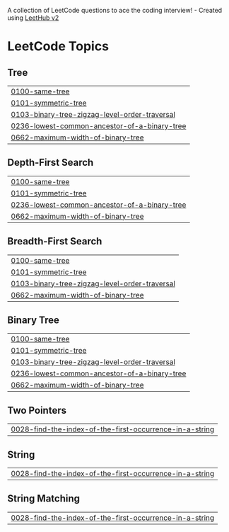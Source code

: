 A collection of LeetCode questions to ace the coding interview! - Created using [LeetHub v2](https://github.com/arunbhardwaj/LeetHub-2.0)
<!---LeetCode Topics Start-->
# LeetCode Topics
## Tree
|  |
| ------- |
| [0100-same-tree](https://github.com/Anany-khare/Leetcode/tree/master/0100-same-tree) |
| [0101-symmetric-tree](https://github.com/Anany-khare/Leetcode/tree/master/0101-symmetric-tree) |
| [0103-binary-tree-zigzag-level-order-traversal](https://github.com/Anany-khare/Leetcode/tree/master/0103-binary-tree-zigzag-level-order-traversal) |
| [0236-lowest-common-ancestor-of-a-binary-tree](https://github.com/Anany-khare/Leetcode/tree/master/0236-lowest-common-ancestor-of-a-binary-tree) |
| [0662-maximum-width-of-binary-tree](https://github.com/Anany-khare/Leetcode/tree/master/0662-maximum-width-of-binary-tree) |
## Depth-First Search
|  |
| ------- |
| [0100-same-tree](https://github.com/Anany-khare/Leetcode/tree/master/0100-same-tree) |
| [0101-symmetric-tree](https://github.com/Anany-khare/Leetcode/tree/master/0101-symmetric-tree) |
| [0236-lowest-common-ancestor-of-a-binary-tree](https://github.com/Anany-khare/Leetcode/tree/master/0236-lowest-common-ancestor-of-a-binary-tree) |
| [0662-maximum-width-of-binary-tree](https://github.com/Anany-khare/Leetcode/tree/master/0662-maximum-width-of-binary-tree) |
## Breadth-First Search
|  |
| ------- |
| [0100-same-tree](https://github.com/Anany-khare/Leetcode/tree/master/0100-same-tree) |
| [0101-symmetric-tree](https://github.com/Anany-khare/Leetcode/tree/master/0101-symmetric-tree) |
| [0103-binary-tree-zigzag-level-order-traversal](https://github.com/Anany-khare/Leetcode/tree/master/0103-binary-tree-zigzag-level-order-traversal) |
| [0662-maximum-width-of-binary-tree](https://github.com/Anany-khare/Leetcode/tree/master/0662-maximum-width-of-binary-tree) |
## Binary Tree
|  |
| ------- |
| [0100-same-tree](https://github.com/Anany-khare/Leetcode/tree/master/0100-same-tree) |
| [0101-symmetric-tree](https://github.com/Anany-khare/Leetcode/tree/master/0101-symmetric-tree) |
| [0103-binary-tree-zigzag-level-order-traversal](https://github.com/Anany-khare/Leetcode/tree/master/0103-binary-tree-zigzag-level-order-traversal) |
| [0236-lowest-common-ancestor-of-a-binary-tree](https://github.com/Anany-khare/Leetcode/tree/master/0236-lowest-common-ancestor-of-a-binary-tree) |
| [0662-maximum-width-of-binary-tree](https://github.com/Anany-khare/Leetcode/tree/master/0662-maximum-width-of-binary-tree) |
## Two Pointers
|  |
| ------- |
| [0028-find-the-index-of-the-first-occurrence-in-a-string](https://github.com/Anany-khare/Leetcode/tree/master/0028-find-the-index-of-the-first-occurrence-in-a-string) |
## String
|  |
| ------- |
| [0028-find-the-index-of-the-first-occurrence-in-a-string](https://github.com/Anany-khare/Leetcode/tree/master/0028-find-the-index-of-the-first-occurrence-in-a-string) |
## String Matching
|  |
| ------- |
| [0028-find-the-index-of-the-first-occurrence-in-a-string](https://github.com/Anany-khare/Leetcode/tree/master/0028-find-the-index-of-the-first-occurrence-in-a-string) |
<!---LeetCode Topics End-->